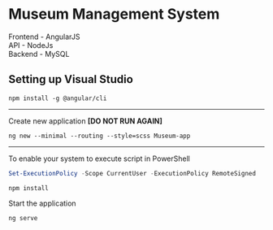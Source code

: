 # Museum Management System

Frontend - AngularJS\
API - NodeJs\
Backend - MySQL

## Setting up Visual Studio

```
npm install -g @angular/cli
```
---
Create new application **[DO NOT RUN AGAIN]**
```
ng new --minimal --routing --style=scss Museum-app
```
---
To enable your system to execute script in PowerShell
```powershell
Set-ExecutionPolicy -Scope CurrentUser -ExecutionPolicy RemoteSigned
```
```
npm install
```
Start the application 
```
ng serve
```